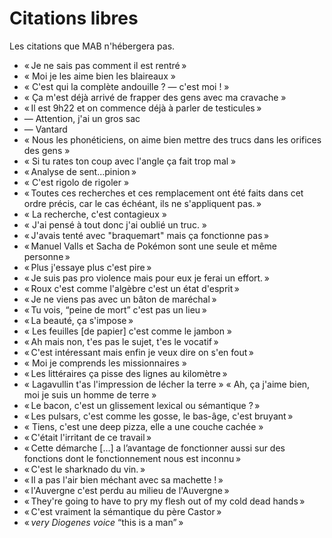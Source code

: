 
# Citations libres

Les citations que MAB n'hébergera pas.


- « Je ne sais pas comment il est rentré »
- « Moi je les aime bien les blaireaux »
- « C'est qui la complète andouille ? — c'est moi ! »
- « Ça m'est déjà arrivé de frapper des gens avec ma cravache »
- « Il est 9h22 et on commence déjà à parler de testicules »
- — Attention, j'ai un gros sac
- — Vantard
- « Nous les phonéticiens, on aime bien mettre des trucs dans les orifices des gens »
- « Si tu rates ton coup avec l'angle ça fait trop mal »
- « Analyse de sent...pinion »
- « C'est rigolo de rigoler »
- « Toutes ces recherches et ces remplacement ont été faits dans cet ordre précis, car le cas échéant, ils ne s'appliquent pas. »
- « La recherche, c'est contagieux »
- « J'ai pensé à tout donc j'ai oublié un truc. »
- « J'avais tenté avec "braquemart" mais ça fonctionne pas »
- « Manuel Valls  et Sacha de Pokémon sont une seule et même personne »
- « Plus j'essaye plus c'est pire »
- « Je suis pas pro violence mais pour eux je ferai un effort. »
- « Roux c'est comme l'algèbre c'est un état d'esprit »
- « Je ne viens pas avec un bâton de maréchal »
- « Tu vois, “peine de mort” c'est pas un lieu »
- « La beauté, ça s'impose »
- « Les feuilles \[de papier\] c'est comme le jambon »
- « Ah mais non, t'es pas le sujet, t'es le vocatif »
- « C'est intéressant mais enfin je veux dire on s'en fout »
- « Moi je comprends les missionnaires »
- « Les littéraires ça pisse des lignes au kilomètre »
- « Lagavullin t'as l'impression de lécher la terre » « Ah, ça j'aime bien, moi je suis un homme de terre »
- « Le bacon, c'est un glissement lexical ou sémantique ? »
- « Les pulsars, c'est comme les gosse, le bas-âge, c'est bruyant » 
- « Tiens, c'est une deep pizza, elle a une couche cachée »
- « C'était l'irritant de ce travail »
- « Cette démarche \[…\] a l’avantage de fonctionner aussi sur des fonctions dont le fonctionnement nous est inconnu »
- « C'est le sharknado du vin. »
- « Il a pas l'air bien méchant avec sa machette ! »
- « l'Auvergne c'est perdu au milieu de l'Auvergne »
- « They're going to have to pry my flesh out of my cold dead hands »
- « C'est vraiment la sémantique du père Castor »
- « *very Diogenes voice* “this is a man” »



